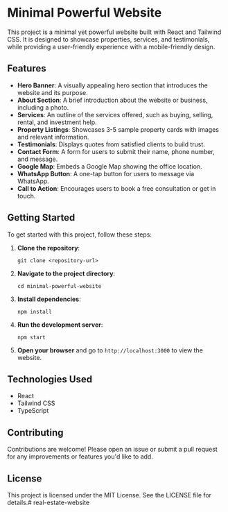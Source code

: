 # Minimal Powerful Website

This project is a minimal yet powerful website built with React and Tailwind CSS. It is designed to showcase properties, services, and testimonials, while providing a user-friendly experience with a mobile-friendly design.

## Features

- **Hero Banner**: A visually appealing hero section that introduces the website and its purpose.
- **About Section**: A brief introduction about the website or business, including a photo.
- **Services**: An outline of the services offered, such as buying, selling, rental, and investment help.
- **Property Listings**: Showcases 3-5 sample property cards with images and relevant information.
- **Testimonials**: Displays quotes from satisfied clients to build trust.
- **Contact Form**: A form for users to submit their name, phone number, and message.
- **Google Map**: Embeds a Google Map showing the office location.
- **WhatsApp Button**: A one-tap button for users to message via WhatsApp.
- **Call to Action**: Encourages users to book a free consultation or get in touch.

## Getting Started

To get started with this project, follow these steps:

1. **Clone the repository**:
   ```
   git clone <repository-url>
   ```

2. **Navigate to the project directory**:
   ```
   cd minimal-powerful-website
   ```

3. **Install dependencies**:
   ```
   npm install
   ```

4. **Run the development server**:
   ```
   npm start
   ```

5. **Open your browser** and go to `http://localhost:3000` to view the website.

## Technologies Used

- React
- Tailwind CSS
- TypeScript

## Contributing

Contributions are welcome! Please open an issue or submit a pull request for any improvements or features you'd like to add.

## License

This project is licensed under the MIT License. See the LICENSE file for details.#   r e a l - e s t a t e - w e b s i t e  
 